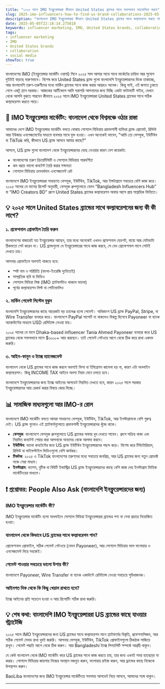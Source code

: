 ```yaml
---
title: "২০২৫ সালে IMO ইনফ্লুয়েন্সাররা কীভাবে United States ব্র্যান্ডের সাথে সফলভাবে সহযোগিতা করবে"
slug: 2025-imo-influencers-how-to-find-us-brand-collaborations-2025-05-05
description: "বাংলাদেশে IMO ইনফ্লুয়েন্সাররা কীভাবে United States ব্র্যান্ডের সাথে কল্যাবরেশন করতে পারে, কী চ্যালেঞ্জ থাকে, আর কীভাবে সোশ্যাল মিডিয়া ও পেমেন্ট প্রসেস ঠিক রাখতে হবে—all-in-one গাইড।"
date: 2025-05-05T22:18:14.275818
keywords: influencer marketing, IMO, United States brands, collaboration, social media
tags:
- influencer marketing
- IMO
- United States brands
- collaboration
- social media
showToc: true
---
```


বাংলাদেশের IMO (ইনফ্লুয়েন্সার মার্কেটিং ওয়ার্ল্ড) সিনে ২০২৫ সাল আসার সাথে সাথে মার্কেটের চাহিদা আর সুযোগ দুইটাই বাড়ছে দারুণভাবে। বিশেষ করে United States ব্র্যান্ড গুলো বাংলাদেশি ইনফ্লুয়েন্সারদের দিকে তাকাচ্ছে, আর বাংলাদেশি তরুণ-তরুণীদের মধ্যে মার্কিন ব্র্যান্ডের সাথে কাজ করার আগ্রহও অনেক। কিন্তু ভাই, এই জগতে ঢুকতে গেলে একটু প্ল্যান দরকার। আজকের আর্টিকেলে আমি সরাসরি আপনাদের জন্য দিচ্ছি একটা ফাটাফাটি গাইড, যেখান থেকে আপনি বুঝতে পারবেন কীভাবে ২০২৫ সালে IMO ইনফ্লুয়েন্সাররা United States ব্র্যান্ডের সাথে সঠিক কল্যাবরেশন করতে পারে।

## 📢 IMO ইনফ্লুয়েন্সার মার্কেটিং: বাংলাদেশ থেকে বিশ্বমঞ্চে ওঠার রাস্তা

আমাদের দেশে IMO ইনফ্লুয়েন্সার মার্কেটিং বলতে বোঝায় সোশ্যাল মিডিয়ায় প্রভাবশালী ব্যক্তিরা ব্র্যান্ড প্রোমোট, রিভিউ আর ইউজার এনগেজমেন্টের মাধ্যমে ব্যবসার সাথে যুক্ত হওয়া। এখন অনেকেই ভাবেন, "আমি তো ফেসবুক, ইউটিউব বা TikTok করি, কীভাবে US ব্র্যান্ড আসবে আমার কাছে?"

আসলে, US ব্র্যান্ড গুলো বাংলাদেশ থেকে ইনফ্লুয়েন্সারদের বেছে নেওয়ার কারণ বেশ কয়েকটা:

- বাংলাদেশের তরুণ ক্রিয়েটিভিটি ও সোশ্যাল মিডিয়ায় পারদর্শিতা
- কম খরচে ভালো কনটেন্ট তৈরি করার সক্ষমতা
- সোশ্যাল মিডিয়ায় ক্রমবর্ধমান এনগেজমেন্ট রেট

বাংলাদেশে IMO ইনফ্লুয়েন্সাররা সাধারণত ফেসবুক, ইউটিউব, TikTok, আর ইন্সটাগ্রামে সবচেয়ে বেশি কাজ করে। ২০২৫ সালের মে মাসের রিপোর্ট অনুযায়ী, ফেসবুক গ্রুপগুলোতে যেমন “Bangladesh Influencers Hub” বা “IMO Creators BD” গ্রুপে United States ব্র্যান্ডের কল্যাবরেশন অফার আসে প্রায় সাপ্তাহিক ভিত্তিতে।

## 💡 ২০২৫ সালে United States ব্র্যান্ডের সাথে কল্যাবরেশনের জন্য কী কী লাগে?

### ১. প্রফেশনাল প্রোফাইল তৈরি করুন

বাংলাদেশের বাজারেই যত ইনফ্লুয়েন্সার আছেন, তার মধ্যে অনেকেই এখনও প্রফেশনাল হেডশট, বায়ো আর মেটাডাটা ঠিকমতো সেট করেন না। US ব্র্যান্ডগুলো যে ইনফ্লুয়েন্সারের সাথে কাজ করবে, সে যেন প্রোফেশনাল লাগে সেটাই দেখতে চায়। 

আপনার প্রোফাইলে অবশ্যই থাকতে হবে:
- স্পষ্ট নাম ও পরিচিতি (বাংলা-ইংরেজি দুটোতেই)
- সাম্প্রতিক ছবি বা ভিডিও
- সোশ্যাল মিডিয়া লিঙ্ক (IMO প্ল্যাটফর্মটাও থাকলে ভালো)
- পূর্বের কল্যাবরেশন লিস্ট বা পোর্টফোলিও

### ২. মার্কিন পেমেন্ট সিস্টেম বুঝুন

বাংলাদেশি ইনফ্লুয়েন্সারদের কাছে আরেকটা বড় চ্যালেঞ্জ হলো পেমেন্ট। অধিকাংশ US ব্র্যান্ড PayPal, Stripe, বা Wire Transfer ব্যবহার করে। বাংলাদেশে PayPal সাপোর্ট না থাকলেও বিকল্প হিসেবে Payoneer বা ব্যাংক অ্যাকাউন্টের মাধ্যমে USD রেমিট্যান্স নেওয়া যায়। 

২০২৫ সালের মে মাসে Dhaka-based influencer Tania Ahmed Payoneer ব্যবহার করে US ব্র্যান্ডের থেকে সফলভাবে মাসে $৩০০০+ আয় করছেন। তাই পেমেন্ট গেটওয়ে আগে থেকে ঠিক করে রাখা একদম জরুরি।

### ৩. আইন-কানুন ও ট্যাক্স ম্যানেজমেন্ট

বাংলাদেশ থেকে US ব্র্যান্ডের সাথে কাজ করলে অবশ্যই ভিসা বা ইমিগ্রেশন ঝামেলা হয় না, কারণ এটা অনলাইন কল্যাবরেশন। কিন্তু INCOME TAX আইনে অবশ্য নিয়ম মেনে চলতে হবে। 

বাংলাদেশে ইনফ্লুয়েন্সারদের জন্য ট্যাক্স আইনের আপডেট নিয়মিত দেখতে হবে, কারন ২০২৫ সালে সরকার ইনফ্লুয়েন্সারদের আয় রেকর্ড করার বিষয়ে জোর দিচ্ছে। 

## 📊 সামাজিক মাধ্যমগুলো আর IMO-র রোল

বাংলাদেশে IMO মার্কেটিং বলতে আমরা সাধারণত ফেসবুক, ইউটিউব, TikTok, আর ইনস্টাগ্রামকে বেশি গুরুত্ব দেই। US ব্র্যান্ড গুলোও এই প্ল্যাটফর্মগুলোতে প্রভাবশালী ইনফ্লুয়েন্সারদের খুঁজে থাকে।

- **ফেসবুক**: বাংলাদেশে ফেসবুক গ্রুপগুলোতে US ব্র্যান্ডের অফার খুব দেখতে পাবেন। গ্রুপে সক্রিয় থাকা এবং নিয়মিত কনটেন্ট শেয়ার করা আপনাকে অন্যদের থেকে আলাদা করবে।  
- **ইউটিউব**: ভালো কনটেন্টের জন্য US ব্র্যান্ড ইউটিউব ইনফ্লুয়েন্সারদের পছন্দ করে। বিশেষ করে টিউটোরিয়াল, রিভিউ বা লাইফস্টাইল ভিডিওগুলো বেশি কার্যকর।  
- **টিকটক**: ২০২৫ এ TikTok বাংলাদেশের তরুণদের মধ্যে সবচেয়ে জনপ্রিয়, আর US ব্র্যান্ডের জন্য নতুন প্রোডাক্ট লঞ্চে সেরা মাধ্যম।  
- **ইনস্টাগ্রাম**: ফ্যাশন, বুটিক বা বিউটি ইন্ডাস্ট্রির US ব্র্যান্ড ইনফ্লুয়েন্সারদের কাছে বেশি কাজ দেয় ইনস্টাগ্রাম ভিত্তিক মার্কেটিংয়ের মাধ্যমে।  

## ❗ প্রশ্নোত্তর: People Also Ask (বাংলাদেশি ইনফ্লুয়েন্সারদের জন্য)

### IMO ইনফ্লুয়েন্সার মার্কেটিং কী?

IMO ইনফ্লুয়েন্সার মার্কেটিং হলো অনলাইনে সোশ্যাল মিডিয়া ইনফ্লুয়েন্সাররা ব্র্যান্ডের পণ্য বা সেবা প্রচারে নিয়োজিত হওয়া।

### বাংলাদেশ থেকে কিভাবে US ব্র্যান্ডের সাথে কল্যাবরেশন পাব?

প্রোফেশনাল প্রোফাইল, সঠিক পেমেন্ট গেটওয়ে (যেমন Payoneer), আর সোশ্যাল মিডিয়ায় ভাল ফলোয়ার ও এনগেজমেন্ট দিয়ে সহজেই।

### পেমেন্ট পাওয়ার সবচেয়ে ভালো উপায় কী?

বাংলাদেশে Payoneer, Wire Transfer বা ব্যাংক একাউন্টে রেমিট্যান্স নেওয়া সবচেয়ে সুবিধাজনক।

### আইনগত দিক থেকে কি কিছু খেয়াল রাখতে হবে?

ট্যাক্স আইনের প্রতি সচেতন হওয়া ও আয় রিপোর্টিং সঠিক রাখা জরুরি।

## 💡 শেষ কথা: বাংলাদেশি IMO ইনফ্লুয়েন্সাররা US ব্র্যান্ডের কাছে যাওয়ার স্ট্র্যাটেজি

২০২৫ সালে IMO ইনফ্লুয়েন্সারদের জন্য US ব্র্যান্ডের সাথে কল্যাবরেশন মানে প্ল্যাটফর্মের বিস্তৃতি, প্রফেশনালিজম, আর সঠিক পেমেন্ট মেথড রাখা খুবই জরুরি। আপনার ফেসবুক, ইউটিউব, TikTok প্রোফাইলগুলো ঠিকঠাক সাজিয়ে রাখুন। পেমেন্ট পদ্ধতি আগে থেকে ঠিক করুন। আর Bangladeshi ট্যাক্স লিগ্যালিটি সম্পর্কে আগ্রহী থাকুন।

যে কেউ বাংলাদেশ থেকে IMO মার্কেটিং করে US ব্র্যান্ডের সাথে কাজ করতে চায়, তার জন্য এখনই সময় হাতছাড়া না করার। সোশ্যাল মিডিয়ার জায়গায় নিজের অবস্থান মজবুত করুন, ফলোয়ার রাইজ করুন, আর ব্র্যান্ডের কাছে নিজেকে উপস্থাপন করুন।

BaoLiba বাংলাদেশের জন্য IMO ইনফ্লুয়েন্সার মার্কেটিংয়ে সবসময় আপডেট নিয়ে আসবে, আমাদের সঙ্গে থাকুন।

---
